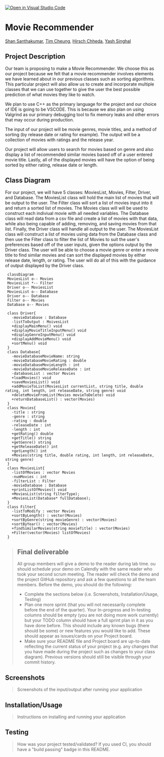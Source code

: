 [![Open in Visual Studio Code](https://classroom.github.com/assets/open-in-vscode-c66648af7eb3fe8bc4f294546bfd86ef473780cde1dea487d3c4ff354943c9ae.svg)](https://classroom.github.com/online_ide?assignment_repo_id=8879795&assignment_repo_type=AssignmentRepo)
# Movie Recommender
 
 [Shan Santhakumar](https://github.com/ssant096), [Tim Cheung](https://github.com/tcheu024), [Hirsch Chheda](https://github.com/Hirschheda), [Yash Singhal](https://github.com/ysinghal03)

## Project Description
 Our team is proposing to make a Movie Recommender. We choose this as our project because we felt that a movie recommender involves elements we have learned about in our previous classes such as sorting algorithms. This particular project will also allow us to create and incorporate multiple classes that we can use together to give the user the best possible prediction of what movies they like to watch. 
 
 We plan to use C++ as the primary language for the project and our choice of IDE is going to be VSCODE. This is because we also plan on using Valgrind as our primary debugging tool to fix memory leaks and other errors that may occur during production.

 The input of our project will be movie genres, movie titles, and a method of sorting (by release date or rating for example). The output will be a collection of movies with ratings and the release year. 

 Our project will allow users to search for movies based on genre and also display a list of recommended similar movies based off of a user entered movie title. Lastly, all of the displayed movies will have the option of being sorted by either rating, release date or length. 

## Class Diagram
 For our project, we will have 5 classes: MoviesList, Movies, Filter, Driver, and Database. The MoviesList class will hold the main list of movies that will be output to the user. The Filter class will sort a list of movies input into it and return a sorted list of movies. The Movies class will will be used to construct each indiviual movie with all needed variables. The Database class will read data from a csv file and create a list of movies with that data, while also being capable of adding, removing, and saving movies from that list. Finally, the Driver class will handle all output to the user. The MoviesList class will construct a list of movies using data from the Database class and then use the Filter class to filter the list of Movies to suit the user's preferences based off of the user inputs, given the options output by the Driver class. The user will be able to choose a movie genre or enter a movie title to find similar movies and can sort the displayed movies by either release date, length, or rating. The user will do all of this with the guidance of output displayed by the Driver class.
 
 
```mermaid
 classDiagram
 MoviesList o-- Movies
 MoviesList *-- Filter
 Driver o-- MoviesList
 MoviesList o-- Database
 Driver o-- Database
 Filter o-- Movies
 Database o-- Movies
 
 class Driver{
   -movieDatabase : Database
   -listToOutput : MoivesList
   +displayMainMenu() void
   +displayMovieTitleInputMenu() void
   +displayGenreInputMenu() void
   +displayAddMovieMenu() void
   +sortMenu() void
 }
 class Database{
   -movieDatabaseMovieName: string
   -movieDatabaseMovieRating : double
   -movieDatabaseMovieLength : int
   -movieDatabaseMovieReleaseDate : int
   -databaseList : vector Movies
   +loadMovies() void
   +saveMoviesList() void
   +addMovieToList(MoviesList currentList, string title, double rating, int length, int releaseDate, string genre) void
   +deleteMovieFromList(Movies movieToDelete) void
   +returnDatabaseList() : vector(Movies)
 }
 class Movies{
   -title : string
   -genre : string
   -rating : double
   -releaseDate : int
   -length : int
   +getRating() double
   +getTitle() string
   +getGenre() string
   +getReleaseDate() int
   +getLength() int
   +Movies(string title, double rating, int length, int releaseDate, string genre) 
 }
 class MoviesList{
   -listOfMovies : vector Movies
   -numMovies : int
   -filterList : Filter
   -movieDatabase : Database
   +printListOfMovies() void
   +MoviesList(string filterType);
   +MoviesList(Database* fullDatabase);
 }
 class Filter{
   -listToModify : vector Movies
   +sortByLength() : vector(Movies)
   +sortByGenre(string movieGenre) : vector(Movies)
   +sortByYear() : vector(Movies)
   +findSimilarMovies(string movieTitle) : vector(Movies)
   +Filter(vector(Movies) listOfMovies)
 }
``` 

 > ## Final deliverable
 > All group members will give a demo to the reader during lab time. ou should schedule your demo on Calendly with the same reader who took your second scrum meeting. The reader will check the demo and the project GitHub repository and ask a few questions to all the team members. 
 > Before the demo, you should do the following:
 > * Complete the sections below (i.e. Screenshots, Installation/Usage, Testing)
 > * Plan one more sprint (that you will not necessarily complete before the end of the quarter). Your In-progress and In-testing columns should be empty (you are not doing more work currently) but your TODO column should have a full sprint plan in it as you have done before. This should include any known bugs (there should be some) or new features you would like to add. These should appear as issues/cards on your Project board.
 > * Make sure your README file and Project board are up-to-date reflecting the current status of your project (e.g. any changes that you have made during the project such as changes to your class diagram). Previous versions should still be visible through your commit history. 
 
 ## Screenshots
 > Screenshots of the input/output after running your application
 ## Installation/Usage
 > Instructions on installing and running your application
 ## Testing
 > How was your project tested/validated? If you used CI, you should have a "build passing" badge in this README.
 
